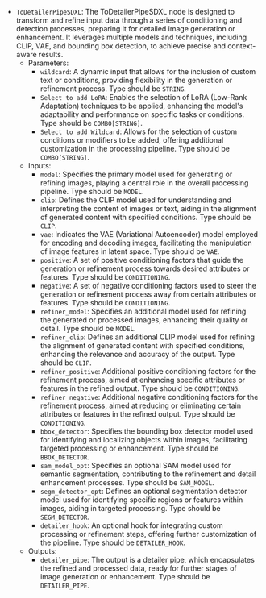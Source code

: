 - `ToDetailerPipeSDXL`: The ToDetailerPipeSDXL node is designed to transform and refine input data through a series of conditioning and detection processes, preparing it for detailed image generation or enhancement. It leverages multiple models and techniques, including CLIP, VAE, and bounding box detection, to achieve precise and context-aware results.
    - Parameters:
        - `wildcard`: A dynamic input that allows for the inclusion of custom text or conditions, providing flexibility in the generation or refinement process. Type should be `STRING`.
        - `Select to add LoRA`: Enables the selection of LoRA (Low-Rank Adaptation) techniques to be applied, enhancing the model's adaptability and performance on specific tasks or conditions. Type should be `COMBO[STRING]`.
        - `Select to add Wildcard`: Allows for the selection of custom conditions or modifiers to be added, offering additional customization in the processing pipeline. Type should be `COMBO[STRING]`.
    - Inputs:
        - `model`: Specifies the primary model used for generating or refining images, playing a central role in the overall processing pipeline. Type should be `MODEL`.
        - `clip`: Defines the CLIP model used for understanding and interpreting the content of images or text, aiding in the alignment of generated content with specified conditions. Type should be `CLIP`.
        - `vae`: Indicates the VAE (Variational Autoencoder) model employed for encoding and decoding images, facilitating the manipulation of image features in latent space. Type should be `VAE`.
        - `positive`: A set of positive conditioning factors that guide the generation or refinement process towards desired attributes or features. Type should be `CONDITIONING`.
        - `negative`: A set of negative conditioning factors used to steer the generation or refinement process away from certain attributes or features. Type should be `CONDITIONING`.
        - `refiner_model`: Specifies an additional model used for refining the generated or processed images, enhancing their quality or detail. Type should be `MODEL`.
        - `refiner_clip`: Defines an additional CLIP model used for refining the alignment of generated content with specified conditions, enhancing the relevance and accuracy of the output. Type should be `CLIP`.
        - `refiner_positive`: Additional positive conditioning factors for the refinement process, aimed at enhancing specific attributes or features in the refined output. Type should be `CONDITIONING`.
        - `refiner_negative`: Additional negative conditioning factors for the refinement process, aimed at reducing or eliminating certain attributes or features in the refined output. Type should be `CONDITIONING`.
        - `bbox_detector`: Specifies the bounding box detector model used for identifying and localizing objects within images, facilitating targeted processing or enhancement. Type should be `BBOX_DETECTOR`.
        - `sam_model_opt`: Specifies an optional SAM model used for semantic segmentation, contributing to the refinement and detail enhancement processes. Type should be `SAM_MODEL`.
        - `segm_detector_opt`: Defines an optional segmentation detector model used for identifying specific regions or features within images, aiding in targeted processing. Type should be `SEGM_DETECTOR`.
        - `detailer_hook`: An optional hook for integrating custom processing or refinement steps, offering further customization of the pipeline. Type should be `DETAILER_HOOK`.
    - Outputs:
        - `detailer_pipe`: The output is a detailer pipe, which encapsulates the refined and processed data, ready for further stages of image generation or enhancement. Type should be `DETAILER_PIPE`.
